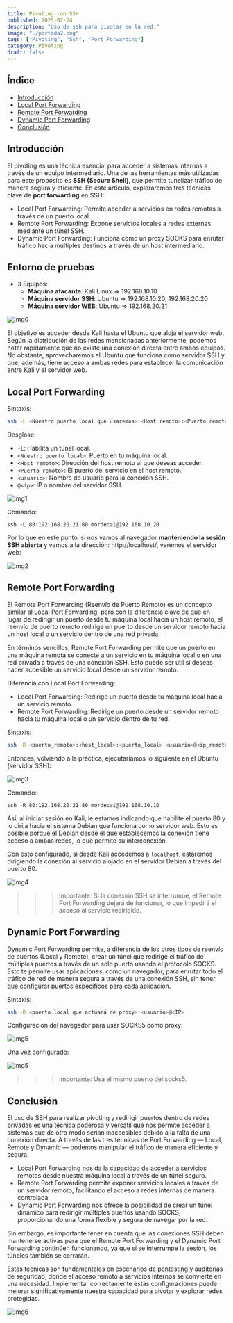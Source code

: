 ```yaml
---
title: Pivoting con SSH
published: 2025-02-24
description: "Uso de ssh para pivotar en la red."
image: "./portada2.png"
tags: ["Pivoting", "Ssh", "Port Forwarding"]
category: Pivoting
draft: false
---
```



## Índice
- [Introducción](#Introducción)
- [Local Port Forwarding](#Local-Port-Forwarding)
- [Remote Port Forwarding](#Remote-Port-Forwarding)
- [Dynamic Port Forwarding](#Dynamic-Port-Forwarding)
- [Conclusión](#Conclusión)

## Introducción

El pivoting es una técnica esencial para acceder a sistemas internos a través de un equipo intermediario. Una de las herramientas más utilizadas para este propósito es **SSH (Secure Shell)**, que permite tunelizar tráfico de manera segura y eficiente.
En este artículo, exploraremos tres técnicas clave de **port forwarding** en SSH:
- Local Port Forwarding: Permite acceder a servicios en redes remotas a través de un puerto local.
- Remote Port Forwarding: Expone servicios locales a redes externas mediante un túnel SSH.
- Dynamic Port Forwarding: Funciona como un proxy SOCKS para enrutar tráfico hacia múltiples destinos a través de un host intermediario.


## Entorno de pruebas

- 3 Equipos:
    - **Máquina atacante**: Kali Linux => 192.168.10.10
    - **Máquina servidor SSH**: Ubuntu  => 192.168.10.20, 192.168.20.20
    - **Máquina servidor WEB**: Ubuntu  => 192.168.20.21

![img0](../../../assets/images/shh-portforwarding/diagram.png)


El objetivo es acceder desde Kali hasta el Ubuntu que aloja el servidor web. Según la distribución de las redes mencionadas anteriormente, podemos notar rápidamente que no existe una conexión directa entre ambos equipos. No obstante, aprovecharemos el Ubuntu que funciona como servidor SSH y que, además, tiene acceso a ambas redes para establecer la comunicación entre Kali y el servidor web.


## Local Port Forwarding


Sintaxis:

```sh
ssh -L <Nuestro puerto local que usaremos>:<Host remoto>:<Puerto remoto> <usuario>@<ip>
```
Desglose:

- `-L`: Habilita un túnel local.
- `<Nuestro puerto local>`: Puerto en tu máquina local.
- `<Host remoto>`: Dirección del host remoto al que deseas acceder.
- `<Puerto remoto>`: El puerto del servicio en el host remoto.
- `<usuario>`: Nombre de usuario para la conexión SSH.
- `@<ip>`: IP o nombre del servidor SSH.

![img1](../../../assets/images/shh-portforwarding/fw1.png)

Comando: 

```
ssh -L 80:192.168.20.21:80 mordecai@192.168.10.20
```

Por lo que en este punto, si nos vamos al navegador **manteniendo la sesión SSH abierta** y vamos a la dirección: http://localhost/, veremos el servidor web:

![img2](../../../assets/images/shh-portforwarding/localweb1.png)


## Remote Port Forwarding

El Remote Port Forwarding (Reenvío de Puerto Remoto) es un concepto similar al Local Port Forwarding, pero con la diferencia clave de que en lugar de redirigir un puerto desde tu máquina local hacia un host remoto, el reenvío de puerto remoto redirige un puerto desde un servidor remoto hacia un host local o un servicio dentro de una red privada.

En términos sencillos, Remote Port Forwarding permite que un puerto en una máquina remota se conecte a un servicio en tu máquina local o en una red privada a través de una conexión SSH. Esto puede ser útil si deseas hacer accesible un servicio local desde un servidor remoto.


Diferencia con Local Port Forwarding:
- Local Port Forwarding: Redirige un puerto desde tu máquina local hacia un servicio remoto.
- Remote Port Forwarding: Redirige un puerto desde un servidor remoto hacia tu máquina local o un servicio dentro de tu red.

Sintaxis:

```sh
ssh -R <puerto_remoto>:<host_local>:<puerto_local> <usuario>@<ip_remota>
```

Entonces, volviendo a la práctica, ejecutariamos lo siguiente en el Ubuntu (servidor SSH):

![img3](../../../assets/images/shh-portforwarding/rfw1.png)

Comando: 

```
ssh -R 80:192.168.20.21:80 mordecai@192.168.10.10
```
Así, al iniciar sesión en Kali, le estamos indicando que habilite el puerto 80 y lo dirija hacia el sistema Debian que funciona como servidor web. Esto es posible porque el Debian desde el que establecemos la conexión tiene acceso a ambas redes, lo que permite su interconexión.

Con esto configurado, si desde Kali accedemos a ``localhost``, estaremos dirigiendo la conexión al servicio alojado en el servidor Debian a través del puerto 80.

![img4](../../../assets/images/shh-portforwarding/localweb2.png)

>>>Importante: Si la conexión SSH se interrumpe, el Remote Port Forwarding dejará de funcionar, lo que impedirá el acceso al servicio redirigido.


## Dynamic Port Forwarding


Dynamic Port Forwarding permite, a diferencia de los otros tipos de reenvío de puertos (Local y Remote), crear un túnel que redirige el tráfico de múltiples puertos a través de un solo puerto usando el protocolo SOCKS. Esto te permite usar aplicaciones, como un navegador, para enrutar todo el tráfico de red de manera segura a través de una conexión SSH, sin tener que configurar puertos específicos para cada aplicación.

Sintaxis:

```sh
ssh -D <puerto local que actuará de proxy> <usuario>@<IP>
```

Configuracion del navegador para usar SOCKS5 como proxy:

![img5](../../../assets/images/shh-portforwarding/Socks5Config.png)


Una vez configurado:

![img5](../../../assets/images/shh-portforwarding/Socks5localWeb.png)

>>>Importante: Usa el mismo puerto del socks5.


## Conclusión

El uso de SSH para realizar pivoting y redirigir puertos dentro de redes privadas es una técnica poderosa y versátil que nos permite acceder a sistemas que de otro modo serían inaccesibles debido a la falta de una conexión directa. A través de las tres técnicas de Port Forwarding — Local, Remote y Dynamic — podemos manipular el tráfico de manera eficiente y segura.

- Local Port Forwarding nos da la capacidad de acceder a servicios remotos desde nuestra máquina local a través de un túnel seguro.
- Remote Port Forwarding permite exponer servicios locales a través de un servidor remoto, facilitando el acceso a redes internas de manera controlada.
- Dynamic Port Forwarding nos ofrece la posibilidad de crear un túnel dinámico para redirigir múltiples puertos usando SOCKS, proporcionando una forma flexible y segura de navegar por la red.

Sin embargo, es importante tener en cuenta que las conexiones SSH deben mantenerse activas para que el Remote Port Forwarding y el Dynamic Port Forwarding continúen funcionando, ya que si se interrumpe la sesión, los túneles también se cerrarán.

Estas técnicas son fundamentales en escenarios de pentesting y auditorías de seguridad, donde el acceso remoto a servicios internos se convierte en una necesidad. Implementar correctamente estas configuraciones puede mejorar significativamente nuestra capacidad para pivotar y explorar redes protegidas.



![img6](../../../assets/images/shh-portforwarding/hmm-mmm.gif)
